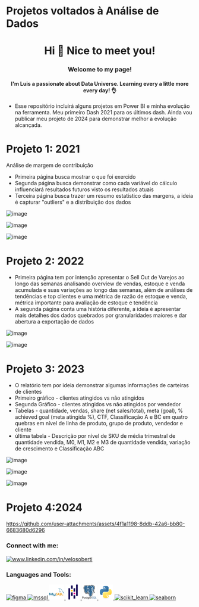 # Projetos voltados à Análise de Dados
<h1 align="center">Hi 👋 Nice to meet you!</h1>
<h3 align="center">Welcome to my page!</h3>
<h4 align="center">I'm Luis a passionate about Data Universe. Learning every a little more every day! 👌</h4>



- Esse repositório incluirá alguns projetos em Power BI e minha evolução na ferramenta. Meu primeiro Dash 2021 para os últimos dash. Ainda vou publicar meu projeto de 2024 para demonstrar melhor a evolução alcançada.




# Projeto 1: 2021

  Análise de margem de contribuição

 - Primeira página busca mostrar o que foi exercido 
 - Segunda página busca demonstrar como cada variável do cálculo influenciará resultados futuros visto os resultados atuais 
 - Terceira página busca trazer um resumo estatístico das margens, a ideia é capturar "outliers" e a distribuição dos dados




![image](https://github.com/user-attachments/assets/5805ddac-35f0-4acf-b573-2a0c0988e4f8)

![image](https://github.com/user-attachments/assets/04e2ad76-4ab0-4550-a321-8bc90b257942)

![image](https://github.com/user-attachments/assets/d285ce45-9007-42b1-8f1f-411544ebd6b4)





# Projeto 2: 2022

- Primeira página tem por intenção apresentar o Sell Out de Varejos ao longo das semanas analisando overview de vendas, estoque e venda acumulada e suas variações ao longo das semanas, além de análises de tendências e top clientes e uma métrica de razão de estoque e venda, métrica importante para avaliação de estoque e tendência
- A segunda página conta uma história diferente, a ideia é apresentar mais detalhes dos dados quebrados por granularidades maiores e dar abertura a exportação de dados

![image](https://github.com/user-attachments/assets/13e49d33-8b77-41d8-b6c4-ee24c5a8532b)

![image](https://github.com/user-attachments/assets/2d136554-540f-4bf3-9825-67b1bfb1aae5)




# Projeto 3: 2023

- O relatório tem por ideia demonstrar algumas informações de carteiras de clientes
- Primeiro gráfico - clientes atingidos vs não atingidos
- Segunda Gráfico - clientes atingidos vs não atingidos por vendedor
- Tabelas - quantidade, vendas, share (net sales/total), meta (goal), % achieved goal (meta atingida %), CTF, Classificação A e BC em quatro quebras em nível de linha de produto, grupo de produto, vendedor e cliente
- última tabela - Descrição por nível de SKU de média trimestral de quantidade vendida, M0, M1, M2 e M3 de quantidade vendida, variação de crescimento e Classificação ABC

![image](https://github.com/user-attachments/assets/be5e7d9e-78b9-452e-82d1-c5c5cdaa7bde)

  ![image](https://github.com/user-attachments/assets/2c52571d-3340-4e31-a3c6-b22927f6fbe8)

  ![image](https://github.com/user-attachments/assets/2c41426a-5e05-4f05-8e67-9ebcd343893d)


# Projeto 4:2024 




https://github.com/user-attachments/assets/4f1a1198-8ddb-42a6-bb80-6683680d6296



<h3 align="left">Connect with me:</h3>
<p align="left">
<a href="https://linkedin.com/in/www.linkedin.com/in/velosoberti" target="blank"><img align="center" src="https://raw.githubusercontent.com/rahuldkjain/github-profile-readme-generator/master/src/images/icons/Social/linked-in-alt.svg" alt="www.linkedin.com/in/velosoberti" height="30" width="40" /></a>
</p>

<h3 align="left">Languages and Tools:</h3>
<p align="left"> <a href="https://www.figma.com/" target="_blank" rel="noreferrer">
  <img src="https://www.vectorlogo.zone/logos/figma/figma-icon.svg" alt="figma" width="40" height="40"/> </a> 
  <a href="https://www.microsoft.com/en-us/sql-server" target="_blank" rel="noreferrer"> <img src="https://www.svgrepo.com/show/303229/microsoft-sql-server-logo.svg" alt="mssql" width="40" height="40"/> 
  </a> <a href="https://www.mysql.com/" target="_blank" rel="noreferrer"> <img src="https://raw.githubusercontent.com/devicons/devicon/master/icons/mysql/mysql-original-wordmark.svg" alt="mysql" width="40" height="40"/> 
  </a> <a href="https://pandas.pydata.org/" target="_blank" rel="noreferrer"> <img src="https://raw.githubusercontent.com/devicons/devicon/2ae2a900d2f041da66e950e4d48052658d850630/icons/pandas/pandas-original.svg" alt="pandas" width="40" height="40"/> 
  </a> <a href="https://www.postgresql.org" target="_blank" rel="noreferrer"> <img src="https://raw.githubusercontent.com/devicons/devicon/master/icons/postgresql/postgresql-original-wordmark.svg" alt="postgresql" width="40" height="40"/> </a>
  <a href="https://www.python.org" target="_blank" rel="noreferrer"> <img src="https://raw.githubusercontent.com/devicons/devicon/master/icons/python/python-original.svg" alt="python" width="40" height="40"/> </a> <a href="https://scikit-learn.org/" target="_blank" rel="noreferrer"> 
    <img src="https://upload.wikimedia.org/wikipedia/commons/0/05/Scikit_learn_logo_small.svg" alt="scikit_learn" width="40" height="40"/> </a> <a href="https://seaborn.pydata.org/" target="_blank" rel="noreferrer"> <img src="https://seaborn.pydata.org/_images/logo-mark-lightbg.svg" alt="seaborn" width="40" height="40"/> </a> </p>
